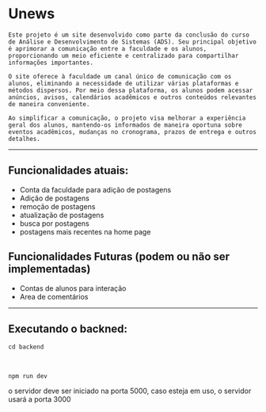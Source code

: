 # Unews

    Este projeto é um site desenvolvido como parte da conclusão do curso de Análise e Desenvolvimento de Sistemas (ADS). Seu principal objetivo é aprimorar a comunicação entre a faculdade e os alunos, proporcionando um meio eficiente e centralizado para compartilhar informações importantes.

    O site oferece à faculdade um canal único de comunicação com os alunos, eliminando a necessidade de utilizar várias plataformas e métodos dispersos. Por meio dessa plataforma, os alunos podem acessar anúncios, avisos, calendários acadêmicos e outros conteúdos relevantes de maneira conveniente.

    Ao simplificar a comunicação, o projeto visa melhorar a experiência geral dos alunos, mantendo-os informados de maneira oportuna sobre eventos acadêmicos, mudanças no cronograma, prazos de entrega e outros detalhes.

---

Funcionalidades atuais: 
- 
 - Conta da faculdade para adição de postagens
 - Adição de postagens 
 - remoção de postagens 
 - atualização de postagens 
 - busca por postagens
 - postagens mais recentes na home page

Funcionalidades Futuras (podem ou não ser implementadas)
-
 - Contas de alunos para interação
 - Area de comentários



--- 
Executando o backned:
-
    cd backend

<br>

    npm run dev


o servidor deve ser iniciado na porta 5000, caso esteja em uso, o servidor usará a porta 3000